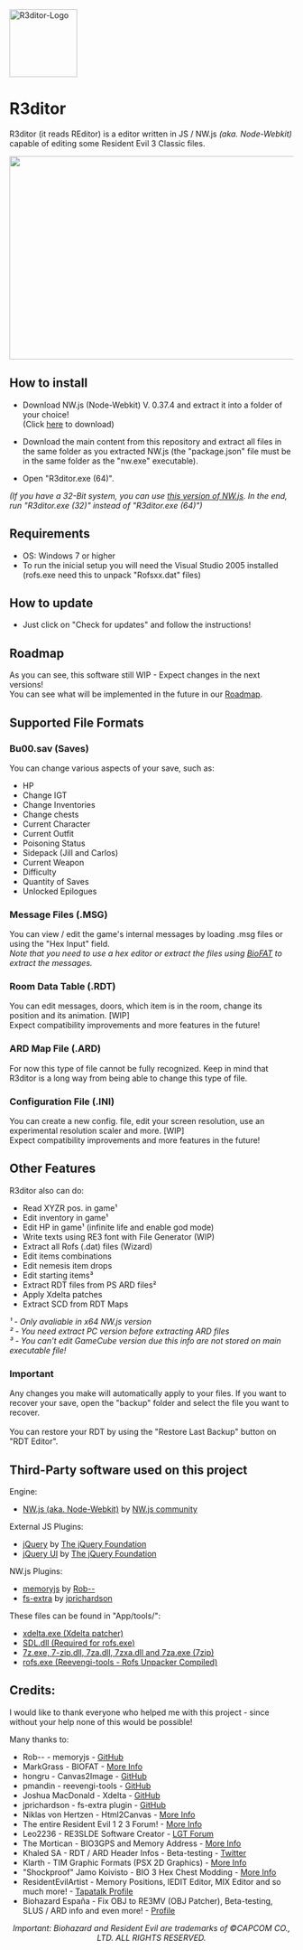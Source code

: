 <img src="https://raw.githubusercontent.com/themitosan/R3ditor/master/App/Img/logo.png" alt="R3ditor-Logo" draggable="false" width="120" height="120">

# R3ditor
R3ditor (it reads REditor) is a editor written in JS / NW.js <i>(aka. Node-Webkit)</i> capable of editing some Resident Evil 3 Classic files.<br>
<p align="center"><img src="https://i.imgur.com/FB8Tx6j.png" width="680" height="360"></p>

## How to install
- Download NW.js (Node-Webkit) V. 0.37.4 and extract it into a folder of your choice!<br>(Click <a href="https://dl.nwjs.io/v0.37.4/nwjs-sdk-v0.37.4-win-x64.zip" target="_blank">here</a> to download)

- Download the main content from this repository and extract all files in the same folder as you extracted NW.js (the "package.json" file must be in the same folder as the "nw.exe" executable).
- Open "R3ditor.exe (64)".

<i>(If you have a 32-Bit system, you can use <a href="https://dl.nwjs.io/v0.37.4/nwjs-sdk-v0.37.4-win-ia32.zip" target="_blank">this version of NW.js</a>. In the end, run "R3ditor.exe (32)" instead of "R3ditor.exe (64)")</i>

## Requirements
- OS: Windows 7 or higher
- To run the inicial setup you will need the Visual Studio 2005 installed (rofs.exe need this to unpack "Rofsxx.dat" files)

## How to update
- Just click on "Check for updates" and follow the instructions!

## Roadmap
As you can see, this software still WIP - Expect changes in the next versions!<br>
You can see what will be implemented in the future in our <a href="https://github.com/themitosan/R3ditor/blob/master/Roadmap.md">Roadmap</a>.<br>

## Supported File Formats

### Bu00.sav (Saves)
You can change various aspects of your save, such as:

- HP
- Change IGT
- Change Inventories
- Change chests
- Current Character
- Current Outfit
- Poisoning Status
- Sidepack (Jill and Carlos)
- Current Weapon
- Difficulty
- Quantity of Saves
- Unlocked Epilogues

### Message Files (.MSG)
You can view / edit the game's internal messages by loading .msg files or using the "Hex Input" field.<br>
<i>Note that you need to use a hex editor or extract the files using <a href="https://www.romhacking.net/utilities/1019/" target="_blank">BioFAT</a> to extract the messages.</i>

### Room Data Table (.RDT)
You can edit messages, doors, which item is in the room, change its position and its animation. [WIP]<br>
Expect compatibility improvements and more features in the future!

### ARD Map File (.ARD)
For now this type of file cannot be fully recognized. Keep in mind that R3ditor is a long way from being able to change this type of file.

### Configuration File (.INI)
You can create a new config. file, edit your screen resolution, use an experimental resolution scaler and more. [WIP] <br>
Expect compatibility improvements and more features in the future!

## Other Features
R3ditor also can do:

- Read XYZR pos. in game¹
- Edit inventory in game¹
- Edit HP in game¹ (infinite life and enable god mode)
- Write texts using RE3 font with File Generator (WIP)
- Extract all Rofs (.dat) files (Wizard)
- Edit items combinations
- Edit nemesis item drops
- Edit starting items³
- Extract RDT files from PS ARD files²
- Apply Xdelta patches
- Extract SCD from RDT Maps

<i>¹ - Only avaliable in x64 NW.js version</i><br>
<i>² - You need extract PC version before extracting ARD files</i><br>
<i>³ - You can't edit GameCube version due this info are not stored on main executable file!</i>

### Important
Any changes you make will automatically apply to your files.
If you want to recover your save, open the "backup" folder and select the file you want to recover. <br><br>
You can restore your RDT by using the "Restore Last Backup" button on "RDT Editor".

## Third-Party software used on this project

Engine:
- <a href="https://nwjs.io" target="_blank">NW.js (aka. Node-Webkit)</a> by <a href="https://twitter.com/nw_js" target="_blank">NW.js community</a>

External JS Plugins:
- <a href="https://jquery.com/" target="_blank">jQuery</a> by <a href="https://jquery.org/team/" target="_blank">The jQuery Foundation</a>
- <a href="https://jqueryui.com/" target="_blank">jQuery UI</a> by <a href="https://jquery.org/team/" target="_blank">The jQuery Foundation</a>

NW.js Plugins:
- <a href="https://github.com/Rob--/memoryjs" target="_blank">memoryjs</a> by <a href="https://github.com/Rob--" target="_blank"> Rob--</a>
- <a href="https://github.com/jprichardson/node-fs-extra" target="_blank">fs-extra</a> by <a href="https://github.com/jprichardson" target="_blank"> jprichardson</a>

These files can be found in "App/tools/":
- <a href="http://xdelta.org/" target="_blank">xdelta.exe (Xdelta patcher)</a>
- <a href="https://www.libsdl.org/" target="_blank">SDL.dll (Required for rofs.exe)</a>
- <a href="https://www.7-zip.org/" target="_blank">7z.exe, 7-zip.dll, 7za.dll, 7zxa.dll and 7za.exe (7zip)</a>
- <a href="https://github.com/pmandin/reevengi-tools" target="_blank">rofs.exe (Reevengi-tools - Rofs Unpacker Compiled)</a>

## Credits:
I would like to thank everyone who helped me with this project - since without your help none of this would be possible!

Many thanks to:
 - Rob-- - memoryjs - <a target="_blank" href="https://github.com/Rob--/memoryjs">GitHub</a><br>
 - MarkGrass - BIOFAT - <a target="_blank" href="https://www.romhacking.net/utilities/1019/">More Info</a><br>
 - hongru - Canvas2Image - <a target="_blank" href="https://github.com/hongru/canvas2image">GitHub</a><br>
 - pmandin - reevengi-tools - <a target="_blank" href="https://github.com/pmandin/reevengi-tools">GitHub</a><br>
 - Joshua MacDonald - Xdelta - <a target="_blank" href="https://github.com/jmacd/xdelta">GitHub</a><br>
 - jprichardson - fs-extra plugin - <a target="_blank" href="https://github.com/jprichardson/node-fs-extra">GitHub</a><br>
 - Niklas von Hertzen - Html2Canvas - <a target="_blank" href="https://html2canvas.hertzen.com">More Info</a><br>
 - The entire Resident Evil 1 2 3 Forum! - <a target="_blank" href="https://www.tapatalk.com/groups/residentevil123/">More Info</a><br>
 - <font title="The true legend!">Leo2236 - RE3SLDE Software Creator</font> - <a target="_blank" href="http://lgt.createaforum.com/">LGT Forum</a><br>
 - The Mortican - BIO3GPS and Memory Address - <a target="_blank" href="https://www.tapatalk.com/groups/residentevil123/bio3gps-t1780.html">More Info</a><br>
 - Khaled SA - RDT / ARD Header Infos - Beta-testing - <a target="_blank" href="https://twitter.com/khaleed681">Twitter</a><br>
 - Klarth - TIM Graphic Formats (PSX 2D Graphics) - <a target="_blank" href="http://www.romhacking.net/documents/31/">More Info</a><br>
 - "Shockproof" Jamo Koivisto - BIO 3 Hex Chest Modding - <a target="_blank" href="https://gamefaqs.gamespot.com/pc/431704-resident-evil-3-nemesis/faqs/36465">More Info</a><br>
 - ResidentEvilArtist - Memory Positions, IEDIT Editor, MIX Editor and so much more! - <a target="_blank" href="https://www.tapatalk.com/groups/residentevil123/memberlist.php?mode=viewprofile&u=294">Tapatalk Profile</a><br>
 - <font title="The great master!">Biohazard España</font> - Fix OBJ to RE3MV (OBJ Patcher), Beta-testing, SLUS / ARD info and even more! - <a target="_blank" href="https://twitter.com/biohazardEsp">Profile</a><br>
 
<p align="center"><i>Important: Biohazard and Resident Evil are trademarks of ©CAPCOM CO., LTD. ALL RIGHTS RESERVED.</i></p>
